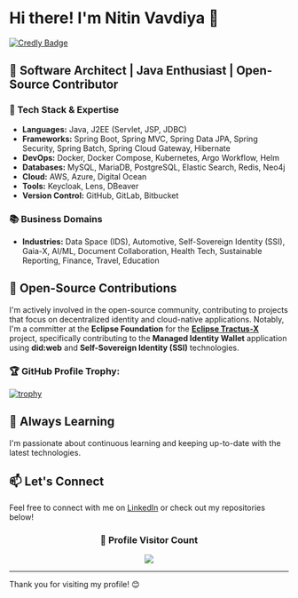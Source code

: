 # Hi there! I'm Nitin Vavdiya 👋

[![Credly Badge](https://images.credly.com/size/110x110/images/03205ada-b7e1-4e5b-bddf-15c5c29f9ddf/image.png)](https://www.credly.com/badges/142cfc25-0cd3-4899-acc8-e73a372c1875/public_url)

## 🚀 Software Architect | Java Enthusiast | Open-Source Contributor

### 🔧 Tech Stack & Expertise

- **Languages:** Java, J2EE (Servlet, JSP, JDBC)
- **Frameworks:** Spring Boot, Spring MVC, Spring Data JPA, Spring Security, Spring Batch, Spring Cloud Gateway, Hibernate
- **DevOps:** Docker, Docker Compose, Kubernetes, Argo Workflow, Helm
- **Databases:** MySQL, MariaDB, PostgreSQL, Elastic Search, Redis, Neo4j
- **Cloud:** AWS, Azure, Digital Ocean
- **Tools:** Keycloak, Lens, DBeaver
- **Version Control:** GitHub, GitLab, Bitbucket


### 📚 Business Domains

- **Industries:** Data Space (IDS), Automotive, Self-Sovereign Identity (SSI), Gaia-X, AI/ML, Document Collaboration, Health Tech, Sustainable Reporting, Finance, Travel, Education

## 🚀 Open-Source Contributions

I'm actively involved in the open-source community, contributing to projects that focus on decentralized identity and cloud-native applications.
Notably, I'm a committer at the **Eclipse Foundation** for the [**Eclipse Tractus-X**](https://eclipse-tractusx.github.io/) project, specifically contributing to the **Managed Identity Wallet** application using **did:web** and **Self-Sovereign Identity (SSI)** technologies.

### 🏆 GitHub Profile Trophy:

[![trophy](https://github-profile-trophy.vercel.app/?username=nitin-vavdiya)](https://github.com/ryo-ma/github-profile-trophy)

## 🌱 Always Learning

I'm passionate about continuous learning and keeping up-to-date with the latest technologies.
## 📫 Let's Connect

Feel free to connect with me on [LinkedIn](https://www.linkedin.com/in/nitinvavdiya/) or check out my repositories below!

<div align=center>
  <h3><b>📍 Profile Visitor Count</b></h3>
</div>
    
<!-- retro visitor counter -->  
<p align="center" >   
  <img src="https://profile-counter.glitch.me/nitin-vavdiya/count.svg" />  
</p>


---

Thank you for visiting my profile! 😊
